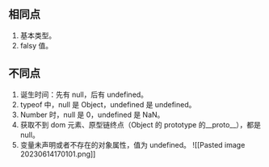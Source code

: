 ## 相同点
1. 基本类型。
2. falsy 值。

## 不同点
1. 诞生时间：先有 null，后有 undefined。
2. typeof 中，null 是 Object，undefined 是 undefined。
3. Number 时，null 是 0，undefined 是 NaN。
4. 获取不到 dom 元素、原型链终点（Object 的 prototype 的__proto__），都是 null。
5. 变量未声明或者不存在的对象属性，值为 undefined。
![[Pasted image 20230614170101.png]]